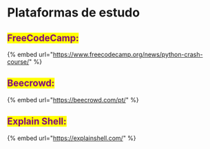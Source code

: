 # Plataformas de estudo

## <mark style="color:purple;">FreeCodeCamp:</mark>

{% embed url="https://www.freecodecamp.org/news/python-crash-course/" %}

## <mark style="color:purple;">Beecrowd:</mark>

{% embed url="https://beecrowd.com/pt/" %}

## <mark style="color:purple;">Explain Shell:</mark>

{% embed url="https://explainshell.com/" %}
